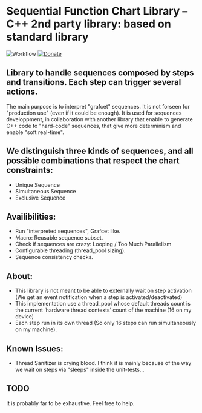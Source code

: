 # Sequential Function Chart Library – C++ 2nd party library: based on standard library

![Workflow](https://github.com/Ceber/sfc/actions/workflows/cmake-single-platform.yml/badge.svg)
[![Donate](https://img.shields.io/badge/Donate-PayPal-green.svg)](https://paypal.me/ceber68)

## Library to handle sequences composed by steps and transitions. Each step can trigger several actions.
The main purpose is to interpret "grafcet" sequences. It is not forseen for "production use" (even if it could be enough).
It is used for sequences developpment, in collaboration with another library that enable to generate C++ code to "hard-code" sequences, that give more determinism and enable "soft real-time".

## We distinguish three kinds of sequences, and all possible combinations that respect the chart constraints:
- Unique Sequence
- Simultaneous Sequence
- Exclusive Sequence

 ## Availibilities:
- Run "interpreted sequences", Grafcet like.
- Macro: Reusable sequence subset.
- Check if sequences are crazy: Looping / Too Much Parallelism
- Configurable threading (thread_pool sizing).
- Sequence consistency checks.

## About:
- This library is not meant to be able to externally wait on step activation (We get an event notification when a step is activated/deactivated)
- This implementation use a thread_pool whose default threads count is the current ‘hardware thread contexts’ count of the machine (16 on my device)
- Each step run in its own thread (So only 16 steps can run simultaneously on my machine).

## Known Issues:
- Thread Sanitizer is crying blood. I think it is mainly because of the way we wait on steps via "sleeps" inside the unit-tests...

## TODO
It is probably far to be exhaustive. Feel free to help.
